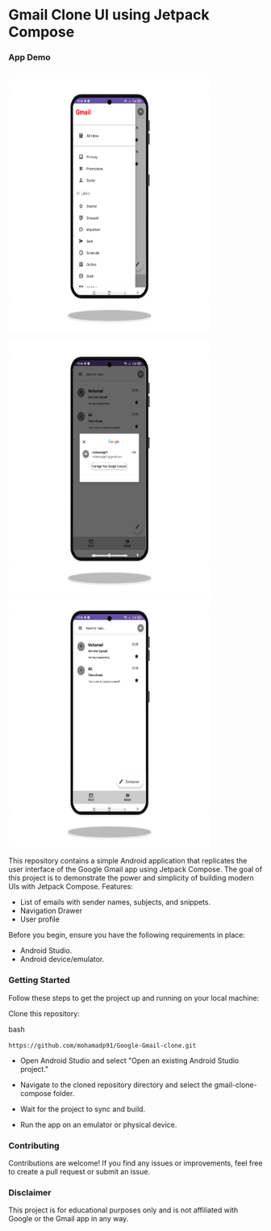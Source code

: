 # Gmail Clone UI using Jetpack Compose

### App Demo

<br/>
<img src="screenshots/1.png" alt="Alt Text" width="400" height="500">
<br/>
<br/>
<img src="screenshots/2.png" alt="Alt Text" width="400" height="500">
<br/>
<img src="screenshots/3.png" alt="Alt Text" width="400" height="500">
<br/>


This repository contains a simple Android application that replicates the user interface of the Google Gmail app using
Jetpack Compose. The goal of this project is to demonstrate the power and simplicity of building modern UIs with Jetpack
Compose. Features:

* List of emails with sender names, subjects, and snippets.
* Navigation Drawer
* User profile

Before you begin, ensure you have the following requirements in place:

* Android Studio.
* Android device/emulator.

### Getting Started

Follow these steps to get the project up and running on your local machine:

Clone this repository:

bash

`https://github.com/mohamadp91/Google-Gmail-clone.git`

* Open Android Studio and select "Open an existing Android Studio project."

* Navigate to the cloned repository directory and select the gmail-clone-compose folder.

* Wait for the project to sync and build.

* Run the app on an emulator or physical device.

### Contributing

Contributions are welcome! If you find any issues or improvements, feel free to create a pull request or submit an
issue.

### Disclaimer

This project is for educational purposes only and is not affiliated with Google or the Gmail app in any way.